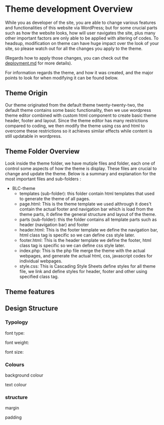 # Theme development Overview
While you as developer of the site, you are able to change various features and functionalities of this website via WordPress;
but for some crucial parts such as how the website looks, how will user navigates the site,
plus many other important factors are only able to be applied with altering of codes.
To headsup, modification on theme can have huge impact over the look of your site,
so please watch out for all the changes you apply to the theme.

(Regards how to apply those changes, you can check out the [deployment.md](/deployment.md) for more details).

For information regards the theme, and how it was created, and the major points to look for when modifying it can be found below.

## Theme Origin
Our theme originated from the default theme twenty-twenty-two, the default theme contains some basic functionality, then we use wordpress theme editor combined with custom html component to create basic theme header, footer and layout. Since the theme editor has many restrictions compared to coding, we then modify the theme using css and html to overcome these restrictions so it achieves similar effects while content is still updatable in wordpress.

## Theme Folder Overview
Look inside the theme folder, we have mutiple files and folder, each one of control some aspects of how the theme is display. These files are crucial to change and update the theme. Below is a summary and explanation for the most important files and sub-folders : 
- BLC-theme
  -  templates (sub-folder): this folder contain html templates that used to generate the theme of all pages. 
    -  page.html: This is the theme template we used althrough it does't contain the actual footer and navigation bar which is load from the theme parts, it define the general structure and layout of the theme.
  -  parts (sub-folder): this the folder contains all template parts such as header (navigation bar) and footer 
    -  header.html: This is the footer template we define the navigation bar, html class tag is specific so we can define css style later.
    -  footer.html: This is the header template we define the footer, html class tag is specific so we can define css style later.
  - index.php: This is the php file merge the theme with the actual webpages, and generate the actual html, css, javascript codes for individual webpages.
  - style.css: This is Cascading Style Sheets define styles for all theme file, we link and define styles for header, footer and other using specified class tag.

## Theme features

## Design Structure


### Typology 
font type:

font weight:

font size:

### Colours
background colour

text colour

### structure
margin

padding
